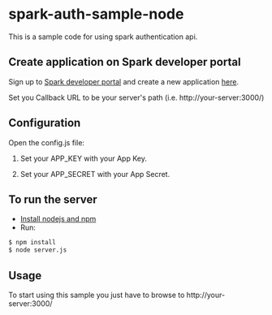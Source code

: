 # spark-auth-sample-node

This is a sample code for using spark authentication api.

## Create application on Spark developer portal

Sign up to [Spark developer portal](https://spark.autodesk.com/developers/) and create a new application [here](https://spark.autodesk.com/developers/getStarted).

Set you Callback URL to be your server's path (i.e. http://your-server:3000/)

## Configuration

Open the config.js file:

 1. Set your APP_KEY with your App Key.

 2. Set your APP_SECRET with your App Secret.

## To run the server
* [Install nodejs and npm](https://docs.npmjs.com/getting-started/installing-node)
* Run:
```sh
$ npm install
$ node server.js
```

## Usage

To start using this sample you just have to browse to http://your-server:3000/
